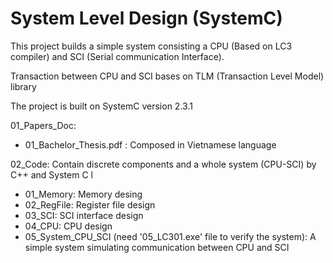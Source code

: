 # System Level Design (SystemC)

This project builds a simple system consisting a CPU (Based on LC3 compiler) and SCI (Serial communication Interface).

Transaction between CPU and SCI bases on TLM (Transaction Level Model) library

The project is built on SystemC version 2.3.1

01_Papers_Doc:
+ 01_Bachelor_Thesis.pdf : Composed in Vietnamese language

02_Code: Contain discrete components and a whole system (CPU-SCI) by C++ and System C l 
+ 01_Memory:  Memory desing
+ 02_RegFile: Register file design
+ 03_SCI: SCI interface design
+ 04_CPU: CPU design
+ 05_System_CPU_SCI (need '05_LC301.exe' file to verify the system): A simple system simulating communication between CPU and SCI 


